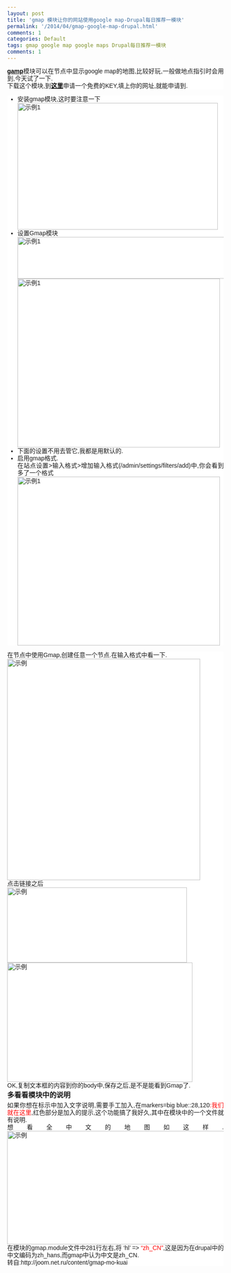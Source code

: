 ```yaml
---
layout: post
title: 'gmap 模块让你的网站使用google map-Drupal每日推荐一模块'
permalink: '/2014/04/gmap-google-map-drupal.html'
comments: 1
categories: Default
tags: gmap google map google maps Drupal每日推荐一模块
comments: 1
---
```

<div style="background-color: white; font-family: Arial, Verdana, sans-serif; font-size: 14px; line-height: 17px; text-align: justify;"><a href="http://drupal.org/project/gmap" style="color: black; font-weight: bold;">gamp</a>模块可以在节点中显示google map的地图,比较好玩,一般做地点指引时会用到,今天试了一下.</div>

<div style="background-color: white; font-family: Arial, Verdana, sans-serif; font-size: 14px; line-height: 17px; text-align: justify;">下载这个模块,到<a href="http://code.google.com/apis/maps/signup.html" style="color: black; font-weight: bold;">这里</a>申请一个免费的KEY,填上你的网址,就能申请到.</div>

<ul class="arrow" style="background-color: white; font-family: Arial, Verdana, sans-serif; font-size: 14px; text-align: justify;"><li style="line-height: 17px;">安装gmap模块,这时要注意一下</li><div style="line-height: 17px;"><img alt="示例1" border="0" height="295" src="http://napoler.ixiezi.com/sites/joom.net.ru/files/u3/gmap1.jpg" width="466"/></div><li style="line-height: 17px;">设置Gmap模块</li><div style="line-height: 17px;"><img alt="示例1" border="0" height="97" src="http://napoler.ixiezi.com/sites/joom.net.ru/files/u3/gmap2.jpg" style="border: 0pt none;" width="483"/></div><div style="line-height: 17px;"><img alt="示例1" border="0" height="393" src="http://napoler.ixiezi.com/sites/joom.net.ru/files/u3/gmap3.jpg" style="border: 0pt none;" width="471"/></div><li style="line-height: 17px;">下面的设置不用去管它,我都是用默认的.</li><li style="line-height: 17px;">启用gmap格式.<br/>在站点设置&gt;输入格式&gt;增加输入格式(/admin/settings/filters/add)中,你会看到多了一个格式</li><div style="line-height: 17px;"><img alt="示例1" border="0" height="393" src="http://napoler.ixiezi.com/sites/joom.net.ru/files/u3/gmap4.jpg" style="border: 0pt none;" width="471"/></div></ul>

<div style="background-color: white; font-family: Arial, Verdana, sans-serif; font-size: 14px; line-height: 17px; text-align: justify;">在节点中使用Gmap,创建任意一个节点.在输入格式中看一下.</div>

<div style="background-color: white; font-family: Arial, Verdana, sans-serif; font-size: 14px; line-height: 17px; text-align: justify;"><img alt="示例" border="0" height="515" src="http://napoler.ixiezi.com/sites/joom.net.ru/files/u3/gmap5.jpg" width="449"/></div>

<div style="background-color: white; font-family: Arial, Verdana, sans-serif; font-size: 14px; line-height: 17px; text-align: justify;">点击链接之后</div>

<div style="background-color: white; font-family: Arial, Verdana, sans-serif; font-size: 14px; line-height: 17px; text-align: justify;"><img alt="示例" border="0" height="175" src="http://napoler.ixiezi.com/sites/joom.net.ru/files/u3/gmap6.jpg" width="418"/></div>

<div style="background-color: white; font-family: Arial, Verdana, sans-serif; font-size: 14px; line-height: 17px; text-align: justify;"><img alt="示例" border="0" height="278" src="http://napoler.ixiezi.com/sites/joom.net.ru/files/u3/gmap7.jpg" width="431"/></div>

<div style="background-color: white; font-family: Arial, Verdana, sans-serif; font-size: 14px; line-height: 17px; text-align: justify;">OK,复制文本框的内容到你的body中,保存之后,是不是能看到Gmap了.</div>

<div class="legend" style="background-color: white; font-family: Arial, Verdana, sans-serif; font-size: 14px; text-align: justify;"><h3 class="legend-title" style="margin: 0px 0px 5px;">多看看模块中的说明</h3><div style="line-height: 17px;">如果你想在标示中加入文字说明,需要手工加入,在markers=big blue::28,120<span style="color: red;">:我们就在这里</span>,红色部分是加入的提示,这个功能搞了我好久,其中在模块中的一个文件就有说明.</div></div>

<div style="background-color: white; font-family: Arial, Verdana, sans-serif; font-size: 14px; line-height: 17px; text-align: justify;">想看全中文的地图如这样.<img alt="示例" border="0" height="264" src="http://napoler.ixiezi.com/sites/joom.net.ru/files/u3/gmap8.jpg" width="573"/></div>

<div class="info" style="background-color: white; font-family: Arial, Verdana, sans-serif; font-size: 14px; line-height: 17px; text-align: justify;">在模块的gmap.module文件中281行左右,将 ‘hl’ =&gt;&nbsp;<span style="color: red;">“zh_CN”</span>,这是因为在drupal中的中文编码为zh_hans,而gmap中认为中文是zh_CN.</div>

<div class="info" style="background-color: white; font-family: Arial, Verdana, sans-serif; font-size: 14px; line-height: 17px; text-align: justify;">转自:http://joom.net.ru/content/gmap-mo-kuai</div>
